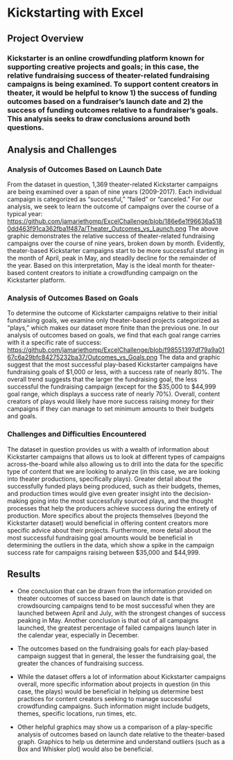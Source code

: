 # Kickstarting with Excel

## Project Overview

### Kickstarter is an online crowdfunding platform known for supporting creative projects and goals; in this case, the relative fundraising success of theater-related fundraising campaigns is being examined. To support content creators in theater, it would be helpful to know 1) the success of funding outcomes based on a fundraiser’s launch date and 2) the success of funding outcomes relative to a fundraiser’s goals. This analysis seeks to draw conclusions around both questions.

## Analysis and Challenges

### Analysis of Outcomes Based on Launch Date

From the dataset in question, 1,369 theater-related Kickstarter campaigns are being examined over a span of nine years (2009-2017). Each individual campaign is categorized as “successful,” “failed” or “canceled.” For our analysis, we seek to learn the outcome of campaigns over the course of a typical year:
https://github.com/jamariethomp/ExcelChallenge/blob/186e6e1f96636a5180dd463f91ca362fba1f487a/Theater_Outcomes_vs_Launch.png
The above graphic demonstrates the relative success of theater-related fundraising campaigns over the course of nine years, broken down by month. Evidently, theater-based Kickstarter campaigns start to be more successful starting in the month of April, peak in May, and steadily decline for the remainder of the year. Based on this interpretation, May is the ideal month for theater-based content creators to initiate a crowdfunding campaign on the Kickstarter platform.
### Analysis of Outcomes Based on Goals

To determine the outcome of Kickstarter campaigns relative to their initial fundraising goals, we examine only theater-based projects categorized as “plays,” which makes our dataset more finite than the previous one. In our analysis of outcomes based on goals, we find that each goal range carries with it a specific rate of success:
https://github.com/jamariethomp/ExcelChallenge/blob/f98551397df79a9a0167c6a29bfc84275232ba37/Outcomes_vs_Goals.png
The data and graphic suggest that the most successful play-based Kickstarter campaigns have fundraising goals of $1,000 or less, with a success rate of nearly 80%. The overall trend suggests that the larger the fundraising goal, the less successful the fundraising campaign (except for the $35,000 to $44,999 goal range, which displays a success rate of nearly 70%). Overall, content creators of plays would likely have more success raising money for their campaigns if they can manage to set minimum amounts to their budgets and goals.

### Challenges and Difficulties Encountered

The dataset in question provides us with a wealth of information about Kickstarter campaigns that allows us to look at different types of campaigns across-the-board while also allowing us to drill into the data for the specific type of content that we are looking to analyze (in this case, we are looking into theater productions, specifically plays). Greater detail about the successfully funded plays being produced, such as their budgets, themes, and production times would give even greater insight into the decision-making going into the most successfully sourced plays, and the thought processes that help the producers achieve success during the entirety of production. More specifics about the projects themselves (beyond the Kickstarter dataset) would beneficial in offering content creators more specific advice about their projects. Furthermore, more detail about the most successful fundraising goal amounts would be beneficial in determining the outliers in the data, which show a spike in the campaign success rate for campaigns raising between $35,000 and $44,999.


## Results

- One conclusion that can be drawn from the information provided on theater outcomes of success based on launch date is that crowdsourcing campaigns tend to be most successful when they are launched between April and July, with the strongest changes of success peaking in May. Another conclusion is that out of all campaigns launched, the greatest percentage of failed campaigns launch later in the calendar year, especially in December.

- The outcomes based on the fundraising goals for each play-based campaign suggest that in general, the lesser the fundraising goal, the greater the chances of fundraising success.

- While the dataset offers a lot of information about Kickstarter campaigns overall, more specific information about projects in question (in this case, the plays) would be beneficial in helping us determine best practices for content creators seeking to manage successful crowdfunding campaigns. Such information might include budgets, themes, specific locations, run times, etc.

- Other helpful graphics may show us a comparison of a play-specific analysis of outcomes based on launch date relative to the theater-based graph. Graphics to help us determine and understand outliers (such as a Box and Whisker plot) would also be beneficial. 

